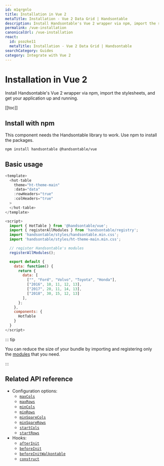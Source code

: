 ```yaml
---
id: m1qrgnlo
title: Installation in Vue 2
metaTitle: Installation - Vue 2 Data Grid | Handsontable
description: Install Handsontable's Vue 2 wrapper via npm, import the stylesheets, and get your application up and running.
permalink: /vue-installation
canonicalUrl: /vue-installation
react:
  id: psozke11
  metaTitle: Installation - Vue 2 Data Grid | Handsontable
searchCategory: Guides
category: Integrate with Vue 2
---
```


# Installation in Vue 2

Install Handsontable's Vue 2 wrapper via npm, import the stylesheets, and get your application up and running.

[[toc]]

## Install with npm

This component needs the Handsontable library to work. Use npm to install the packages.

```bash
npm install handsontable @handsontable/vue
```

## Basic usage

```js
<template>
  <hot-table 
    theme="ht-theme-main"
    :data="data"
    :rowHeaders="true"
    :colHeaders="true"
  >
  </hot-table>
</template>

<script>
  import { HotTable } from '@handsontable/vue';
  import { registerAllModules } from 'handsontable/registry';
  import 'handsontable/styles/handsontable.min.css';
  import 'handsontable/styles/ht-theme-main.min.css';

  // register Handsontable's modules
  registerAllModules();

  export default {
    data: function() {
      return {
        data: [
          ["", "Ford", "Volvo", "Toyota", "Honda"],
          ["2016", 10, 11, 12, 13],
          ["2017", 20, 11, 14, 13],
          ["2018", 30, 15, 12, 13]
        ],
      };
    },
    components: {
      HotTable
    }
  }
</script>
```

::: tip

You can reduce the size of your bundle by importing and registering only the
[modules](@/guides/integrate-with-vue/vue-modules/vue-modules.md) that you need.

:::

## Related API reference

- Configuration options:
  - [`maxCols`](@/api/options.md#maxcols)
  - [`maxRows`](@/api/options.md#maxrows)
  - [`minCols`](@/api/options.md#mincols)
  - [`minRows`](@/api/options.md#minrows)
  - [`minSpareCols`](@/api/options.md#minsparecols)
  - [`minSpareRows`](@/api/options.md#minsparerows)
  - [`startCols`](@/api/options.md#startcols)
  - [`startRows`](@/api/options.md#startrows)
- Hooks:
  - [`afterInit`](@/api/hooks.md#afterinit)
  - [`beforeInit`](@/api/hooks.md#beforeinit)
  - [`beforeInitWalkontable`](@/api/hooks.md#beforeinitwalkontable)
  - [`construct`](@/api/hooks.md#construct)
